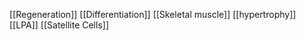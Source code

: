 [[Regeneration]]
[[Differentiation]]
[[Skeletal muscle]]
[[hypertrophy]]
[[LPA]]
[[Satellite Cells]]
